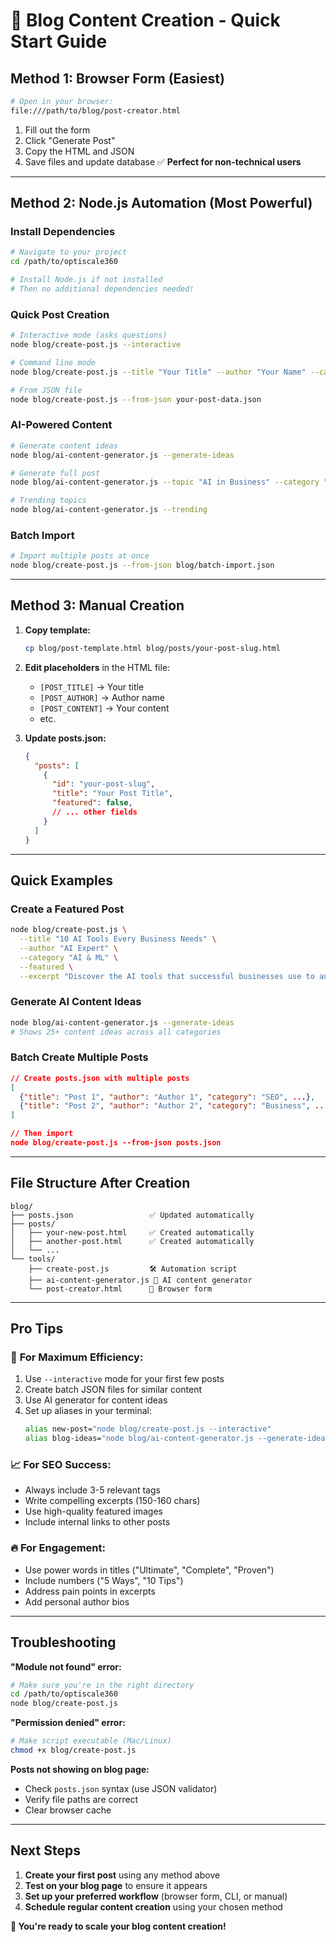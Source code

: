 # 🚀 Blog Content Creation - Quick Start Guide

## **Method 1: Browser Form (Easiest)**
```bash
# Open in your browser:
file:///path/to/blog/post-creator.html
```
1. Fill out the form
2. Click "Generate Post"
3. Copy the HTML and JSON
4. Save files and update database
✅ **Perfect for non-technical users**

---

## **Method 2: Node.js Automation (Most Powerful)**

### Install Dependencies
```bash
# Navigate to your project
cd /path/to/optiscale360

# Install Node.js if not installed
# Then no additional dependencies needed!
```

### Quick Post Creation
```bash
# Interactive mode (asks questions)
node blog/create-post.js --interactive

# Command line mode
node blog/create-post.js --title "Your Title" --author "Your Name" --category "Web Design" --content "Your content here"

# From JSON file
node blog/create-post.js --from-json your-post-data.json
```

### AI-Powered Content
```bash
# Generate content ideas
node blog/ai-content-generator.js --generate-ideas

# Generate full post
node blog/ai-content-generator.js --topic "AI in Business" --category "Business"

# Trending topics
node blog/ai-content-generator.js --trending
```

### Batch Import
```bash
# Import multiple posts at once
node blog/create-post.js --from-json blog/batch-import.json
```

---

## **Method 3: Manual Creation**

1. **Copy template:**
   ```bash
   cp blog/post-template.html blog/posts/your-post-slug.html
   ```

2. **Edit placeholders** in the HTML file:
   - `[POST_TITLE]` → Your title
   - `[POST_AUTHOR]` → Author name
   - `[POST_CONTENT]` → Your content
   - etc.

3. **Update posts.json:**
   ```json
   {
     "posts": [
       {
         "id": "your-post-slug",
         "title": "Your Post Title",
         "featured": false,
         // ... other fields
       }
     ]
   }
   ```

---

## **Quick Examples**

### Create a Featured Post
```bash
node blog/create-post.js \
  --title "10 AI Tools Every Business Needs" \
  --author "AI Expert" \
  --category "AI & ML" \
  --featured \
  --excerpt "Discover the AI tools that successful businesses use to automate operations and boost productivity by 300%."
```

### Generate AI Content Ideas
```bash
node blog/ai-content-generator.js --generate-ideas
# Shows 25+ content ideas across all categories
```

### Batch Create Multiple Posts
```json
// Create posts.json with multiple posts
[
  {"title": "Post 1", "author": "Author 1", "category": "SEO", ...},
  {"title": "Post 2", "author": "Author 2", "category": "Business", ...}
]

// Then import
node blog/create-post.js --from-json posts.json
```

---

## **File Structure After Creation**

```
blog/
├── posts.json                 ✅ Updated automatically
├── posts/
│   ├── your-new-post.html     ✅ Created automatically
│   ├── another-post.html      ✅ Created automatically
│   └── ...
└── tools/
    ├── create-post.js         🛠️ Automation script
    ├── ai-content-generator.js 🤖 AI content generator
    └── post-creator.html      📝 Browser form
```

---

## **Pro Tips**

### 🎯 **For Maximum Efficiency:**
1. Use `--interactive` mode for your first few posts
2. Create batch JSON files for similar content
3. Use AI generator for content ideas
4. Set up aliases in your terminal:
   ```bash
   alias new-post="node blog/create-post.js --interactive"
   alias blog-ideas="node blog/ai-content-generator.js --generate-ideas"
   ```

### 📈 **For SEO Success:**
- Always include 3-5 relevant tags
- Write compelling excerpts (150-160 chars)
- Use high-quality featured images
- Include internal links to other posts

### 🔥 **For Engagement:**
- Use power words in titles ("Ultimate", "Complete", "Proven")
- Include numbers ("5 Ways", "10 Tips")
- Address pain points in excerpts
- Add personal author bios

---

## **Troubleshooting**

**"Module not found" error:**
```bash
# Make sure you're in the right directory
cd /path/to/optiscale360
node blog/create-post.js
```

**"Permission denied" error:**
```bash
# Make script executable (Mac/Linux)
chmod +x blog/create-post.js
```

**Posts not showing on blog page:**
- Check `posts.json` syntax (use JSON validator)
- Verify file paths are correct
- Clear browser cache

---

## **Next Steps**

1. **Create your first post** using any method above
2. **Test on your blog page** to ensure it appears
3. **Set up your preferred workflow** (browser form, CLI, or manual)
4. **Schedule regular content creation** using your chosen method

**🎉 You're ready to scale your blog content creation!**
